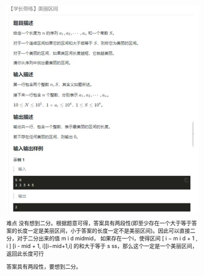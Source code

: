 ![](attachments/美丽区间%20（二分法）_image_0.png)

难点 没有想到二分。根据题意可得，答案具有两段性(即至少存在一个大于等于答案的长度一定是美丽区间，小于答案的长度一定不是美丽区间)。因此可以直接二分，对于二分出来的值 m i d midmid， 如果存在一个i，使得区间 [ i − m i d + 1 , i ] [i - mid + 1, i][i−mid+1,i] 的和大于等于 s ss，那么这个一定是一个美丽区间，返回此长度可行

答案具有两段性，要想到二分。